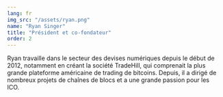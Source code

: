 ```yaml
---
lang: fr
img_src: "/assets/ryan.png"
name: "Ryan Singer"
title: "Président et co-fondateur"
order: 2
---
```


Ryan travaille dans le secteur des devises numériques depuis le début de 2012, notamment en créant la société TradeHill, qui comprenait la plus grande plateforme américaine de trading de bitcoins. Depuis, il a dirigé de nombreux projets de chaînes de blocs et a une grande passion pour les ICO.